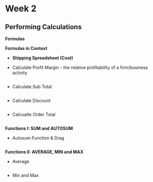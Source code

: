 # Week 2
## Performing Calculations

**Formulas**

**Formulas in Context**

* **Shipping Spreadsheet (Cost)**

* Calculate Profit Margin - the relative profitability of a firm/business activity

![]()

* Calculate Sub Total

![]()

* Calculate Discount

![]()

* Calcualte Order Total

![]()

**Functions I: SUM and AUTOSUM**
* Autosum Function & Drag

![]()

**Functions II: AVERAGE, MIN and MAX**
* Average

![]()

* Min and Max

![]()




